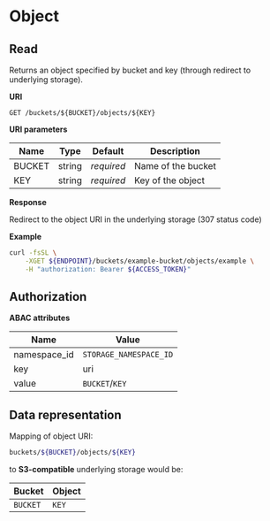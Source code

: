# Object

## Read

Returns an object specified by bucket and key (through redirect to underlying storage).

**URI**

```
GET /buckets/${BUCKET}/objects/${KEY}
```

**URI parameters**

Name   | Type   | Default    | Description
------ | ------ | ---------- | ------------------
BUCKET | string | _required_ | Name of the bucket
KEY    | string | _required_ | Key of the object

**Response**

Redirect to the object URI in the underlying storage (307 status code)

**Example**

```bash
curl -fsSL \
    -XGET ${ENDPOINT}/buckets/example-bucket/objects/example \
    -H "authorization: Bearer ${ACCESS_TOKEN}"
```



## Authorization

**ABAC attributes**

Name         | Value
------------ | ------
namespace_id | `STORAGE_NAMESPACE_ID`
key          | uri
value        | `BUCKET`/`KEY`



## Data representation

Mapping of object URI:

```bash
buckets/${BUCKET}/objects/${KEY}
```

to **S3-compatible** underlying storage would be:

Bucket        | Object
------------- | ------
`BUCKET`      | `KEY`
